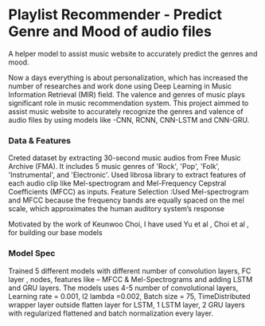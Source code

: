 # Playlist Recommender - Predict Genre and Mood of audio files #
A helper model to assist music website to accurately predict the genres and mood.

Now a days everything is about personalization, which has increased the number of researches and work done using Deep Learning in Music Information Retrieval (MIR) field. 
The valence and genres of music plays significant role  in music recommendation system. This project aimmed to assist music website to accurately recognize the genres and 
valence of audio files by using models like -CNN, RCNN, CNN-LSTM and CNN-GRU. 

### Data & Features </br>
Creted dataset by extracting 30-second music audios from Free Music Archive (FMA). It includes 5 music genres of 'Rock', 'Pop', 'Folk', 'Instrumental', and 'Electronic'. 
Used librosa library to extract features of each audio clip like Mel-spectrogram and Mel-Frequency Cepstral Coefficients (MFCC) as inputs. 
Feature Selection :Used Mel-spectrogram and MFCC because the frequency bands are equally spaced on the mel scale, which approximates the human auditory system’s response


Motivated by the work of Keunwoo Choi, I have used  Yu et al , Choi et al , for building our base models 

### Model Spec </br>
Trained 5 different models with different number of convolution layers, FC layer , nodes, features like – MFCC & Mel-Spectrograms and adding LSTM and GRU layers. 
The models uses 4-5 number of convolutional layers, Learning rate = 0.001, l2 lambda =0.002, Batch size = 75, 
TimeDistributed wrapper layer outside flatten layer for LSTM, 1 LSTM layer, 2 GRU layers with regularized flattened and batch normalization every layer. 
